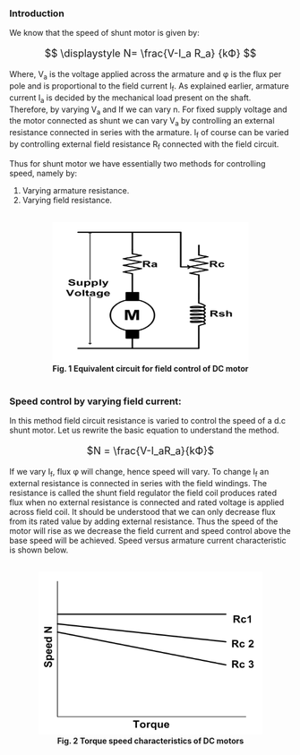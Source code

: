 ### Introduction

We know that the speed of shunt motor is given by:<br>

<center style="font-size:18px;">



$$ \displaystyle N= \frac{V-I_a R_a} {kФ} $$  

</center>

Where, V<sub>a</sub> is the voltage applied across the armature and φ is the flux per pole and is proportional to the field current I<sub>f</sub>. As explained earlier, armature current I<sub>a</sub> is decided by the mechanical load present on the shaft. Therefore, by varying V<sub>a</sub> and If we can vary n. For fixed supply voltage and the motor connected as shunt we can vary V<sub>a</sub> by controlling an external resistance connected in series with the armature. I<sub>f</sub> of course can be varied by controlling external field resistance R<sub>f</sub> connected with the field circuit.<br/> 

Thus for shunt motor we have essentially two methods for controlling speed, namely by:<br/>

1. Varying armature resistance.<br/>
2. Varying field resistance.<br/><br/>


<center><img src="images/speed-control-of-d-c-motors3.PNG" style="width:350px;height:250px">
<br><b>Fig. 1 Equivalent circuit for field control of DC motor</b></center>
<br>

### Speed control by varying field current:


In this method field circuit resistance is varied to control the speed of a d.c shunt motor. Let us rewrite the basic equation to understand the method.<br>

<center style="font-size:18px;">

$N = \frac{V-I_aR_a}{kФ}$

</center>

If we vary I<sub>f</sub>, flux φ will change, hence speed will vary. To change I<sub>f</sub> an external resistance is connected in series with the field windings. The resistance is called the shunt field regulator the field coil produces rated flux when no external resistance is connected and rated voltage is applied across field coil. It should be understood that we can only decrease flux from its rated value by adding external resistance. Thus the speed of the motor will rise as we decrease the field current and speed control above the base speed will be achieved. Speed versus armature current characteristic is shown below.<br/><br/>
<center><img src="images/Untitled02.PNG" style="width:400px;height:290px"><br><b>
Fig. 2 Torque speed characteristics of DC motors</b></center>

